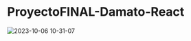 ﻿# ProyectoFINAL-Damato-React

 ![2023-10-06 10-31-07](https://github.com/Maurideveloper/PreEntrega2-Damato-React/assets/132011002/8c527f03-01e0-4cc6-91f3-e6c8fb38e4ce)

